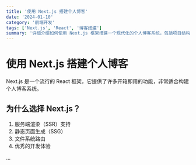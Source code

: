 ```yaml
---
title: '使用 Next.js 搭建个人博客'
date: '2024-01-10'
category: '前端开发'
tags: ['Next.js', 'React', '博客搭建']
summary: '详细介绍如何使用 Next.js 框架搭建一个现代化的个人博客系统，包括项目结构、路由设计和数据处理。'
---
```


# 使用 Next.js 搭建个人博客

Next.js 是一个流行的 React 框架，它提供了许多开箱即用的功能，非常适合构建个人博客系统。

## 为什么选择 Next.js？

1. 服务端渲染（SSR）支持
2. 静态页面生成（SSG）
3. 文件系统路由
4. 优秀的开发体验

... 